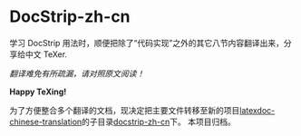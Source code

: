# DocStrip-zh-cn
学习 DocStrip 用法时，顺便把除了“代码实现”之外的其它八节内容翻译出来，分享给中文 TeXer.

*翻译难免有所疏漏，请对照原文阅读！*

**Happy TeXing!**

为了方便整合多个翻译的文档，现决定把主要文件转移至新的项目[latexdoc-chinese-translation][1]的子目录[docstrip-zh-cn][2]下。
本项目归档。

[1]:https://github.com/rockyzhz/latexdoc-chinese-translation
[2]:https://github.com/rockyzhz/latexdoc-chinese-translation/tree/main/docstrip-zh-cn